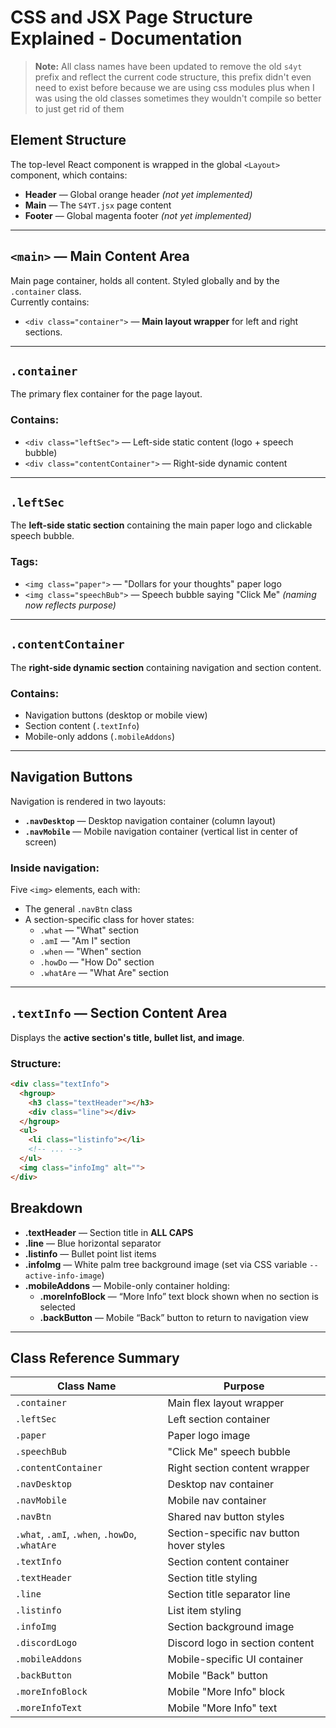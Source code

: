# CSS and JSX Page Structure Explained - Documentation

> **Note:** All class names have been updated to remove the old `s4yt` prefix and reflect the current code structure, this prefix didn't even need to exist before because we are using css modules plus when I was using the old classes sometimes they wouldn't compile so better to just get rid of them

## Element Structure

The top-level React component is wrapped in the global `<Layout>` component, which contains:

- **Header** — Global orange header *(not yet implemented)*
- **Main** — The `S4YT.jsx` page content
- **Footer** — Global magenta footer *(not yet implemented)*

---

## `<main>` — Main Content Area

Main page container, holds all content. Styled globally and by the `.container` class.  
Currently contains:

- `<div class="container">` — **Main layout wrapper** for left and right sections.

---

## `.container`

The primary flex container for the page layout.

### Contains:
- `<div class="leftSec">` — Left-side static content (logo + speech bubble)
- `<div class="contentContainer">` — Right-side dynamic content

---

## `.leftSec`

The **left-side static section** containing the main paper logo and clickable speech bubble.

### Tags:
- `<img class="paper">` — "Dollars for your thoughts" paper logo
- `<img class="speechBub">` — Speech bubble saying "Click Me" *(naming now reflects purpose)*

---

## `.contentContainer`

The **right-side dynamic section** containing navigation and section content.

### Contains:
- Navigation buttons (desktop or mobile view)
- Section content (`.textInfo`)
- Mobile-only addons (`.mobileAddons`)

---

## Navigation Buttons

Navigation is rendered in two layouts:

- **`.navDesktop`** — Desktop navigation container (column layout)
- **`.navMobile`** — Mobile navigation container (vertical list in center of screen)

### Inside navigation:
Five `<img>` elements, each with:
- The general `.navBtn` class
- A section-specific class for hover states:
  - `.what` — "What" section
  - `.amI` — "Am I" section
  - `.when` — "When" section
  - `.howDo` — "How Do" section
  - `.whatAre` — "What Are" section

---

## `.textInfo` — Section Content Area

Displays the **active section's title, bullet list, and image**.

### Structure:
```html
<div class="textInfo">
  <hgroup>
    <h3 class="textHeader"></h3>
    <div class="line"></div>
  </hgroup>
  <ul>
    <li class="listinfo"></li>
    <!-- ... -->
  </ul>
  <img class="infoImg" alt="">
</div>
```
## Breakdown

- **.textHeader** — Section title in **ALL CAPS**  
- **.line** — Blue horizontal separator  
- **.listinfo** — Bullet point list items  
- **.infoImg** — White palm tree background image (set via CSS variable `--active-info-image`)  
- **.mobileAddons** — Mobile-only container holding:  
  - **.moreInfoBlock** — “More Info” text block shown when no section is selected  
  - **.backButton** — Mobile “Back” button to return to navigation view  

---

## Class Reference Summary

| Class Name        | Purpose |
|-------------------|---------|
| `.container`      | Main flex layout wrapper |
| `.leftSec`        | Left section container |
| `.paper`          | Paper logo image |
| `.speechBub`      | "Click Me" speech bubble |
| `.contentContainer` | Right section content wrapper |
| `.navDesktop`     | Desktop nav container |
| `.navMobile`      | Mobile nav container |
| `.navBtn`         | Shared nav button styles |
| `.what`, `.amI`, `.when`, `.howDo`, `.whatAre` | Section-specific nav button hover styles |
| `.textInfo`       | Section content container |
| `.textHeader`     | Section title styling |
| `.line`           | Section title separator line |
| `.listinfo`       | List item styling |
| `.infoImg`        | Section background image |
| `.discordLogo`    | Discord logo in section content |
| `.mobileAddons`   | Mobile-specific UI container |
| `.backButton`     | Mobile "Back" button |
| `.moreInfoBlock`  | Mobile "More Info" block |
| `.moreInfoText`   | Mobile "More Info" text |